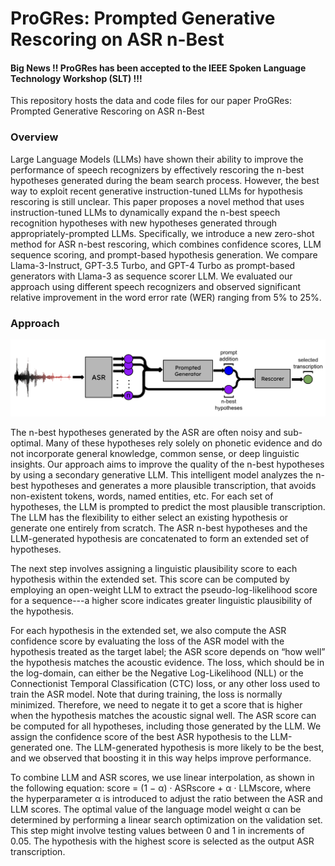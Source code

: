 # ProGRes: Prompted Generative Rescoring on ASR n-Best

<h4>Big News !! ProGRes has been accepted to the IEEE Spoken Language Technology Workshop (SLT) !!!</h4>

This repository hosts the data and code files for our paper ProGRes: Prompted Generative Rescoring on ASR n-Best

<h3>Overview</h3>
Large Language Models (LLMs) have shown their ability to improve the performance of speech recognizers by effectively rescoring the n-best hypotheses generated during the beam search process. However, the best way to exploit recent generative instruction-tuned LLMs for hypothesis rescoring is still unclear. This paper proposes a novel method that uses instruction-tuned LLMs to dynamically expand the n-best speech recognition hypotheses with new hypotheses generated through appropriately-prompted LLMs. Specifically, we introduce a new zero-shot method for ASR n-best rescoring, which combines confidence scores, LLM sequence scoring, and prompt-based hypothesis generation. We compare Llama-3-Instruct, GPT-3.5 Turbo, and GPT-4 Turbo as prompt-based generators with Llama-3 as sequence scorer LLM. We evaluated our approach using different speech recognizers and observed significant relative improvement in the word error rate (WER) ranging from 5% to 25%.

<h3>Approach</h3>

![Proposed rescoring pipeline](figures/pipeline.png)

The n-best hypotheses generated by the ASR are often noisy and sub-optimal. Many of these hypotheses rely solely on phonetic evidence and do not incorporate general knowledge, common sense, or deep linguistic insights. Our approach aims to improve the quality of the n-best hypotheses by using a secondary generative LLM. This intelligent model analyzes the n-best hypotheses and generates a more plausible transcription, that avoids non-existent tokens, words, named entities, etc. For each set of hypotheses, the LLM is prompted to predict the most plausible transcription. The LLM has the flexibility to either select an existing hypothesis or generate one entirely from scratch. The ASR n-best hypotheses and the LLM-generated hypothesis are concatenated to form an extended set of hypotheses.

The next step involves assigning a linguistic plausibility score to each hypothesis within the extended set. This score can be computed by employing an open-weight LLM to extract the pseudo-log-likelihood score for a sequence---a higher score indicates greater linguistic plausibility of the hypothesis.

For each hypothesis in the extended set, we also compute the ASR confidence score by evaluating the loss of the ASR model with the hypothesis treated as the target label; the ASR score depends on “how well” the hypothesis matches the acoustic evidence. The loss, which should be in the log-domain, can either be the Negative Log-Likelihood (NLL) or the Connectionist Temporal Classification (CTC) loss, or any other loss used to train the ASR model. Note that during training, the loss is normally minimized. Therefore, we need to negate it to get a score that is higher when the hypothesis matches the acoustic signal well. The ASR score can be computed for all hypotheses, including those generated by the LLM. We assign the confidence score of the best ASR hypothesis to the LLM-generated one. The LLM-generated hypothesis is more likely to be the best, and we observed that boosting it in this way helps improve performance.

To combine LLM and ASR scores, we use linear interpolation, as shown in the following equation: score = (1 − α) · ASRscore + α · LLMscore, where the hyperparameter α is introduced to adjust the ratio between the ASR and LLM scores. The optimal value of the language model weight α can be determined by performing a linear search optimization on the validation set. This step might involve testing values between 0 and 1 in increments of 0.05. The hypothesis with the highest score is selected as the output ASR transcription.
